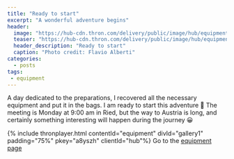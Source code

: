 ```yaml
---
title: "Ready to start"
excerpt: "A wonderful adventure begins"
header: 
  image: "https://hub-cdn.thron.com/delivery/public/image/hub/equipment/a8yszh/std/1600x400/header.jpg?scalemode=auto&cropmode=pixel&adjustcrop=extend&cropx=0&cropy=0&cropw=1600&croph=500"
  teaser: "https://hub-cdn.thron.com/delivery/public/image/hub/equipment/a8yszh/std/800x400/header.jpg?scalemode=auto"
  header_description: "Ready to start"
  caption: "Photo credit: Flavio Alberti"
categories:
  - posts
tags: 
 - equipment 
---
```


A day dedicated to the preparations, I recovered all the necessary equipment and put it in the bags. I am ready to start this adventure 💪
The meeting is Monday at 9:00 am in Ried, but the way to Austria is long, and certainly something interesting will happen during the journey 😀

{% include thronplayer.html contentId="equipment" divId="gallery1" padding="75%" pkey="a8yszh" clientId="hub"%}
Go to the <a href="https://flaski.alicubi.net/posts/2019-03-19-equipment" onclick="tracker.cta()" target="_blank">equipment page</a>
